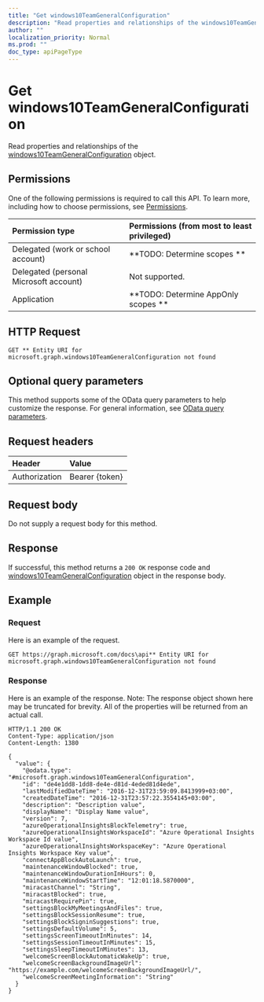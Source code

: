 ```yaml
---
title: "Get windows10TeamGeneralConfiguration"
description: "Read properties and relationships of the windows10TeamGeneralConfiguration object."
author: ""
localization_priority: Normal
ms.prod: ""
doc_type: apiPageType
---
```


# Get windows10TeamGeneralConfiguration

Read properties and relationships of the [windows10TeamGeneralConfiguration](../resources/windows10teamgeneralconfiguration.md) object.

## Permissions
One of the following permissions is required to call this API. To learn more, including how to choose permissions, see [Permissions](/concepts/permissions-reference.md).

|Permission type|Permissions (from most to least privileged)|
|:---|:---|
|Delegated (work or school account)|**TODO: Determine scopes **|
|Delegated (personal Microsoft account)|Not supported.|
|Application|**TODO: Determine AppOnly scopes **|

## HTTP Request
<!-- {
  "blockType": "ignored"
}
-->
``` http
GET ** Entity URI for microsoft.graph.windows10TeamGeneralConfiguration not found
```

## Optional query parameters
This method supports some of the OData query parameters to help customize the response. For general information, see [OData query parameters](/graph/query-parameters).

## Request headers
|Header|Value|
|:---|:---|
|Authorization|Bearer {token}|

## Request body
Do not supply a request body for this method.

## Response
If successful, this method returns a `200 OK` response code and [windows10TeamGeneralConfiguration](../resources/windows10teamgeneralconfiguration.md) object in the response body.

## Example

### Request
Here is an example of the request.
<!-- {
  "blockType": "request",
  "name": "get_windows10teamgeneralconfiguration"
}
-->
``` http
GET https://graph.microsoft.com/docs\api** Entity URI for microsoft.graph.windows10TeamGeneralConfiguration not found
```

### Response
Here is an example of the response. Note: The response object shown here may be truncated for brevity. All of the properties will be returned from an actual call.
<!-- {
  "blockType": "response",
  "truncated": true,
  "@odata.type": "microsoft.graph.windows10TeamGeneralConfiguration"
}
-->
``` http
HTTP/1.1 200 OK
Content-Type: application/json
Content-Length: 1380

{
  "value": {
    "@odata.type": "#microsoft.graph.windows10TeamGeneralConfiguration",
    "id": "de4e1dd8-1dd8-de4e-d81d-4eded81d4ede",
    "lastModifiedDateTime": "2016-12-31T23:59:09.8413999+03:00",
    "createdDateTime": "2016-12-31T23:57:22.3554145+03:00",
    "description": "Description value",
    "displayName": "Display Name value",
    "version": 7,
    "azureOperationalInsightsBlockTelemetry": true,
    "azureOperationalInsightsWorkspaceId": "Azure Operational Insights Workspace Id value",
    "azureOperationalInsightsWorkspaceKey": "Azure Operational Insights Workspace Key value",
    "connectAppBlockAutoLaunch": true,
    "maintenanceWindowBlocked": true,
    "maintenanceWindowDurationInHours": 0,
    "maintenanceWindowStartTime": "12:01:18.5870000",
    "miracastChannel": "String",
    "miracastBlocked": true,
    "miracastRequirePin": true,
    "settingsBlockMyMeetingsAndFiles": true,
    "settingsBlockSessionResume": true,
    "settingsBlockSigninSuggestions": true,
    "settingsDefaultVolume": 5,
    "settingsScreenTimeoutInMinutes": 14,
    "settingsSessionTimeoutInMinutes": 15,
    "settingsSleepTimeoutInMinutes": 13,
    "welcomeScreenBlockAutomaticWakeUp": true,
    "welcomeScreenBackgroundImageUrl": "https://example.com/welcomeScreenBackgroundImageUrl/",
    "welcomeScreenMeetingInformation": "String"
  }
}
```

